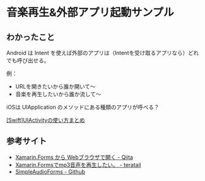 # 音楽再生&外部アプリ起動サンプル

## わかったこと
Android は Intent を使えば外部のアプリは（Intentを受け取るアプリなら）どれでも呼び出せる。

例：
- URLを開きたいから誰か開いて～
- 音楽を再生したいから誰か流して～

iOSは UIApplication のメソッドにある種類のアプリが呼べる？

[[Swift]UIActivityの使い方まとめ](https://qiita.com/nashirox/items/56894599013d712faa0a)

## 参考サイト
- [Xamarin.Forms から Webブラウザで開く - Qiita](https://qiita.com/P3PPP/items/90caa294598def64d215)
- [Xamarin.Formsでmp3音声を再生したい。 - teratail](https://teratail.com/questions/48786)
- [SimpleAudioForms - Github](https://github.com/tkowalczyk/SimpleAudioForms)


